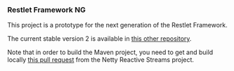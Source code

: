 ### Restlet Framework NG

This project is a prototype for the next generation of the Restlet Framework.

The current stable version 2 is available in [this other repository](https://github.com/restlet/restlet-framework-java).

Note that in order to build the Maven project, you need to get and build locally [this pull request](https://github.com/playframework/netty-reactive-streams/pull/17) from the Netty Reactive Streams project.
